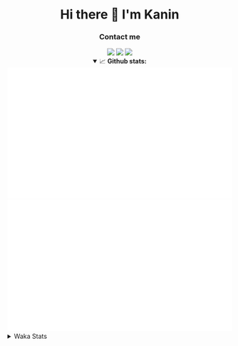 <div align="center">
 <h1>Hi there 👋 I'm Kanin</h1>
 <h3>Contact me</h3>
 <a href="mailto:im@kanin.dev"><img src="https://img.shields.io/badge/gmail-%23D14836.svg?&style=for-the-badge&logo=gmail&logoColor=white"/></a>
 <a href="https://twitter.com/KaninDev"><img src="https://img.shields.io/badge/twitter-%231DA1F2.svg?&style=for-the-badge&logo=twitter&logoColor=white"/></a>
 <a href="https://www.linkedin.com/in/KaninDev"><img src="https://img.shields.io/badge/linkedin-%230077B5.svg?&style=for-the-badge&logo=linkedin&logoColor=white"/></a>
<details open>
  <summary>📈 <b>Github stats:</b></summary>
  <img src="https://github.com/Kanin/Kanin/blob/master/scripts/GitHubStats/generated/overview.svg"/>
  <img src="https://github.com/Kanin/Kanin/blob/master/scripts/GitHubStats/generated/languages.svg"/>
</details>
</div>

<details>
 <summary>Waka Stats</summary>

<!--START_SECTION:waka-->
![Profile Views](http://img.shields.io/badge/Profile%20Views-36-blue)

![Lines of code](https://img.shields.io/badge/From%20Hello%20World%20I%27ve%20Written-787514%20lines%20of%20code-blue)

**🐱 My Github Data** 

> 🏆 311 Contributions in the Year 2020
 > 
> 📦 6.9 kB Used in Github's Storage 
 > 
> 🚫 Not Opted to Hire
 > 
> 📜 7 Public Repositories
 > 
> 🔑 3 Private Repositories 

**I'm an Early 🐤** 

```text
🌞 Morning    87 commits     ██████░░░░░░░░░░░░░░░░░░░   24.58% 
🌆 Daytime    123 commits    ████████░░░░░░░░░░░░░░░░░   34.75% 
🌃 Evening    80 commits     █████░░░░░░░░░░░░░░░░░░░░   22.6% 
🌙 Night      64 commits     ████░░░░░░░░░░░░░░░░░░░░░   18.08%

```
📅 **I'm Most Productive on Sunday** 

```text
Monday       61 commits     ████░░░░░░░░░░░░░░░░░░░░░   17.23% 
Tuesday      44 commits     ███░░░░░░░░░░░░░░░░░░░░░░   12.43% 
Wednesday    51 commits     ███░░░░░░░░░░░░░░░░░░░░░░   14.41% 
Thursday     34 commits     ██░░░░░░░░░░░░░░░░░░░░░░░   9.6% 
Friday       43 commits     ███░░░░░░░░░░░░░░░░░░░░░░   12.15% 
Saturday     46 commits     ███░░░░░░░░░░░░░░░░░░░░░░   12.99% 
Sunday       75 commits     █████░░░░░░░░░░░░░░░░░░░░   21.19%

```


📊 **This Week I Spent My Time On** 

```text
⌚︎ Time Zone: America/New_York

💬 Programming Languages: 
SCSS                     10 hrs 10 mins      ██████████░░░░░░░░░░░░░░░   41.62% 
JSON                     6 hrs 24 mins       ██████░░░░░░░░░░░░░░░░░░░   26.22% 
Python                   5 hrs 34 mins       █████░░░░░░░░░░░░░░░░░░░░   22.83% 
JavaScript               1 hr 48 mins        █░░░░░░░░░░░░░░░░░░░░░░░░   7.39% 
Log File                 7 mins              ░░░░░░░░░░░░░░░░░░░░░░░░░   0.51%

🔥 Editors: 
IntelliJ                 18 hrs 30 mins      ███████████████████░░░░░░   75.77% 
PyCharm                  5 hrs 55 mins       ██████░░░░░░░░░░░░░░░░░░░   24.23%

🐱‍💻 Projects: 
Discord-chat-replica     8 hrs 2 mins        ████████░░░░░░░░░░░░░░░░░   32.92% 
Kanin                    7 hrs 48 mins       ████████░░░░░░░░░░░░░░░░░   31.95% 
Naila.py                 3 hrs 48 mins       ████░░░░░░░░░░░░░░░░░░░░░   15.58% 
My Theme                 2 hrs 38 mins       ██░░░░░░░░░░░░░░░░░░░░░░░   10.79% 
DenBot                   1 hr 41 mins        █░░░░░░░░░░░░░░░░░░░░░░░░   6.93%

💻 Operating System: 
Linux                    21 hrs 47 mins      ██████████████████████░░░   89.21% 
Windows                  2 hrs 38 mins       ██░░░░░░░░░░░░░░░░░░░░░░░   10.79%

```

**I Mostly Code in Python** 

```text
Python                   17 repos            ███████████████████░░░░░░   77.27% 
JavaScript               2 repos             ██░░░░░░░░░░░░░░░░░░░░░░░   9.09% 
Kotlin                   1 repo              █░░░░░░░░░░░░░░░░░░░░░░░░   4.55% 
HTML                     1 repo              █░░░░░░░░░░░░░░░░░░░░░░░░   4.55% 
Java                     1 repo              █░░░░░░░░░░░░░░░░░░░░░░░░   4.55%

```


**Timeline**

![Chart not found](https://github.com/Kanin/Kanin/blob/master/charts/bar_graph.png) 


<!--END_SECTION:waka-->
</details>

